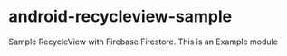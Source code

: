 # android-recycleview-sample

Sample RecycleView with Firebase Firestore.
This is an Example module

